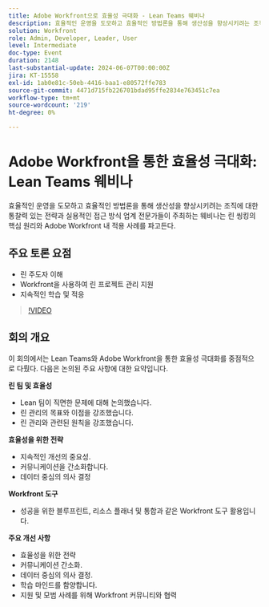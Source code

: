 ```yaml
---
title: Adobe Workfront으로 효율성 극대화 - Lean Teams 웨비나
description: 효율적인 운영을 도모하고 효율적인 방법론을 통해 생산성을 향상시키려는 조직에 대한 통찰력 있는 전략과 실용적인 접근 방식 업계 전문가들이 주최하는 웨비나는 린 사고의 핵심 원리와 Adobe Workfront 내 적용 방법에 대해 자세히 설명합니다.주요 논의 사항 - 린 프로젝트 관리를 지원하기 위해 ​ Workfront을 사용한 린 원리 이해 지속적인 학습 및 적응
solution: Workfront
role: Admin, Developer, Leader, User
level: Intermediate
doc-type: Event
duration: 2148
last-substantial-update: 2024-06-07T00:00:00Z
jira: KT-15558
exl-id: 1ab0e81c-50eb-4416-baa1-e80572ffe783
source-git-commit: 4471d715fb226701bdad95ffe2834e763451c7ea
workflow-type: tm+mt
source-wordcount: '219'
ht-degree: 0%

---
```


# Adobe Workfront을 통한 효율성 극대화: Lean Teams 웨비나

효율적인 운영을 도모하고 효율적인 방법론을 통해 생산성을 향상시키려는 조직에 대한 통찰력 있는 전략과 실용적인 접근 방식 업계 전문가들이 주최하는 웨비나는 린 씽킹의 핵심 원리와 Adobe Workfront 내 적용 사례를 파고든다.

## 주요 토론 요점

* 린 주도자 이해
* Workfront을 사용하여 린 프로젝트 관리 지원
* 지속적인 학습 및 적응

>[!VIDEO](https://video.tv.adobe.com/v/3429287/?learn=on)

## 회의 개요

이 회의에서는 Lean Teams와 Adobe Workfront을 통한 효율성 극대화를 중점적으로 다뤘다. 다음은 논의된 주요 사항에 대한 요약입니다.

**린 팀 및 효율성**

* Lean 팀이 직면한 문제에 대해 논의했습니다.
* 린 관리의 목표와 이점을 강조했습니다.
* 린 관리와 관련된 원칙을 강조했습니다.

**효율성을 위한 전략**

* 지속적인 개선의 중요성.
* 커뮤니케이션을 간소화합니다.
* 데이터 중심의 의사 결정

**Workfront 도구**

* 성공을 위한 블루프린트, 리소스 플래너 및 통합과 같은 Workfront 도구 활용입니다.

**주요 개선 사항**

* 효율성을 위한 전략
* 커뮤니케이션 간소화.
* 데이터 중심의 의사 결정.
* 학습 마인드를 함양합니다.
* 지원 및 모범 사례를 위해 Workfront 커뮤니티와 협력